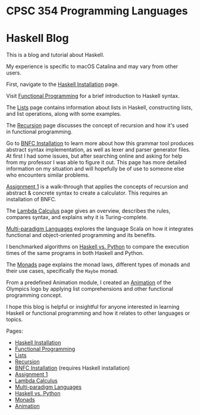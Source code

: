 # CPSC 354 Programming Languages
# Haskell Blog

This is a blog and tutorial about Haskell.

My experience is specific to macOS Catalina and may vary from other users.

First, navigate to the [Haskell Installation](Haskell-Installation.md) page.

Visit [Functional Programming](Functional-Programming.md) for a brief introduction to Haskell syntax.

The [Lists](Lists.md) page contains information about lists in Haskell, constructing lists, and list operations, along with some examples.

The [Recursion](Recursion.md) page discusses the concept of recursion and how it's used in functional programming.

Go to [BNFC Installation](BNFC-Installation.md) to learn more about how this grammar tool produces abstract syntax implementation, as well as lexer and parser generator files. At first I had some issues, but after searching online and asking for help from my professor I was able to figure it out. This page has more detailed information on my situation and will hopefully be of use to someone else who encounters similar problems.

[Assignment 1](Assignment1.md) is a walk-through that applies the concepts of recursion and abstract & concrete syntax to create a calculator. This requires an installation of BNFC.

The [Lambda Calculus](Lambda-Calculus.md) page gives an overview, describes the rules, compares syntax, and explains why it is Turing-complete.

[Multi-paradigm Languages](Multiparadigm-Languages.md) explores the language Scala on how it integrates functional and object-oriented programming and its benefits.

I benchmarked algorithms on [Haskell vs. Python](HaskellvsPython.md) to compare the execution times of the same programs in both Haskell and Python.

The [Monads](Monads.md) page explains the monad laws, different types of monads and their use cases, specifically the `Maybe` monad.

From a predefined Animation module, I created an [Animation](Animation.md) of the Olympics logo by applying list comprehensions and other functional programming concept.

I hope this blog is helpful or insightful for anyone interested in learning Haskell or functional programming and how it relates to other languages or topics.

Pages:
- [Haskell Installation](Haskell-Installation.md)
- [Functional Programming](Functional-Programming.md)
- [Lists](Lists.md)
- [Recursion](Recursion.md)
- [BNFC Installation](BNFC-Installation.md) (requires Haskell installation)
- [Assignment 1](Assignment1.md)
- [Lambda Calculus](Lambda-Calculus.md)
- [Multi-paradigm Languages](Multiparadigm-Languages.md)
- [Haskell vs. Python](HaskellvsPython.md)
- [Monads](Monads.md)
- [Animation](Animation.md)
